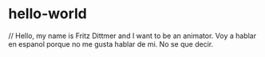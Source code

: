# hello-world

// Hello, my name is Fritz Dittmer and I want to be an animator. Voy a hablar en espanol porque no me gusta hablar de mi. No se que decir.
